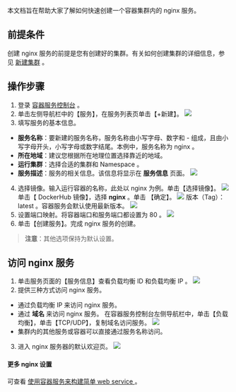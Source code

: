 本文档旨在帮助大家了解如何快速创建一个容器集群内的 nginx 服务。

## 前提条件
创建 nginx 服务的前提是您有创建好的集群。有关如何创建集群的详细信息，参见 [新建集群](http://tcecqpoc.fsphere.cn/document/product/457/9091) 。

## 操作步骤
1. 登录 [容器服务控制台](http://console.tce.fsphere.cn/ccs) 。
2. 单击左侧导航栏中的【服务】，在服务列表页单击【+新建】。
![](http://imgcache.tcecqpoc.fsphere.cn/image/mc.qcloudimg.com/static/img/11f7f75d7b051a815da8bfe1e744a8e8/image.png)
3. 填写服务的基本信息。
 - **服务名称**：要新建的服务名称，服务名称由小写字母、数字和 - 组成，且由小写字母开头，小写字母或数字结尾。本例中，服务名称为 nginx 。
 - **所在地域**：建议您根据所在地理位置选择靠近的地域。
 - **运行集群**：选择合适的集群和 Namespace 。
 - **服务描述**：服务的相关信息。该信息将显示在 **服务信息** 页面。
 ![](http://imgcache.tcecqpoc.fsphere.cn/image/mc.qcloudimg.com/static/img/abb593719ae3c4b7b3b3f79ce68b75a7/image.png)
4. 选择镜像。输入运行容器的名称，此处以 nginx 为例。单击【选择镜像】。
![](http://imgcache.tcecqpoc.fsphere.cn/image/mc.qcloudimg.com/static/img/2ecf52cd54db7b3cd44eda24f3b3a452/image.png)
单击【 DockerHub 镜像】，选择 **nginx** 。单击 【确定】。
![](http://imgcache.tcecqpoc.fsphere.cn/image/mc.qcloudimg.com/static/img/0cec90a9a793d8769d586376935bf361/image.png)
版本（Tag）： latest 。容器服务会默认使用最新版本。
![](http://imgcache.tcecqpoc.fsphere.cn/image/mc.qcloudimg.com/static/img/247064bd27464737d06d02d846c2c227/image.png)
5. 设置端口映射。将容器端口和服务端口都设置为 80 。
![](http://imgcache.tcecqpoc.fsphere.cn/image/mc.qcloudimg.com/static/img/a86f50da339892896871ab9408514433/image.png)
6. 单击【创建服务】。完成 nginx 服务的创建。
>**注意**：其他选项保持为默认设置。

## 访问 nginx 服务
1. 单击服务页面的【服务信息】查看负载均衡 ID 和负载均衡 IP 。 
![](http://imgcache.tcecqpoc.fsphere.cn/image/mc.qcloudimg.com/static/img/ce1634fd0c84c6aecfec315f3126d9d6/image.png)
2. 提供三种方式访问 nginx 服务。
 - 通过负载均衡 IP 来访问 nginx 服务。
 - 通过 **域名** 来访问 nginx 服务。
 在容器服务控制台左侧导航栏中，单击【负载均衡】，单击【TCP/UDP】，复制域名访问服务。
 ![](http://imgcache.tcecqpoc.fsphere.cn/image/mc.qcloudimg.com/static/img/23885bb932bdffb91d0a03b899429225/image.png)
 - 集群内的其他服务或容器可以直接通过服务名称访问。
3. 进入 nginx 服务器的默认欢迎页。
![](http://imgcache.tcecqpoc.fsphere.cn/image/mc.qcloudimg.com/static/img/a3cbbc5c902bd162210a4615c0955f19/image.png)

#### 更多 nginx 设置

可查看 [使用容器服务来构建简单 web service ](http://tcecqpoc.fsphere.cn/community/article/223421)。
